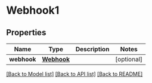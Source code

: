 # Webhook1

## Properties
Name | Type | Description | Notes
------------ | ------------- | ------------- | -------------
**webhook** | [**Webhook**](Webhook.md) |  | [optional] 

[[Back to Model list]](../README.md#documentation-for-models) [[Back to API list]](../README.md#documentation-for-api-endpoints) [[Back to README]](../README.md)


